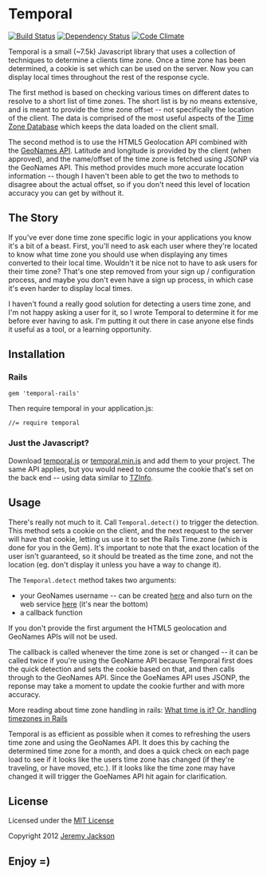 # Temporal

[![Build Status](https://secure.travis-ci.org/jejacks0n/temporal.png)](http://travis-ci.org/jejacks0n/temporal)
[![Dependency Status](https://gemnasium.com/jejacks0n/temporal.png)](https://gemnasium.com/jejacks0n/temporal)
[![Code Climate](https://codeclimate.com/badge.png)](https://codeclimate.com/github/jejacks0n/temporal)

Temporal is a small (~7.5k) Javascript library that uses a collection of techniques to determine a clients time zone.
Once a time zone has been determined, a cookie is set which can be used on the server.  Now you can display local times
throughout the rest of the response cycle.

The first method is based on checking various times on different dates to resolve to a short list of time zones.  The
short list is by no means extensive, and is meant to provide the time zone offset -- not specifically the location of
the client.  The data is comprised of the most useful aspects of the [Time Zone Database](http://www.iana.org/time-zones) which keeps the data loaded
on the client small.

The second method is to use the HTML5 Geolocation API combined with the [GeoNames API](http://www.geonames.org/export/web-services.html).  Latitude and longitude is
provided by the client (when approved), and the name/offset of the time zone is fetched using JSONP via the GeoNames
API.  This method provides much more accurate location information -- though I haven't been able to get the two to
methods to disagree about the actual offset, so if you don't need this level of location accuracy you can get by
without it.


## The Story

If you've ever done time zone specific logic in your applications you know it's a bit of a beast.  First, you'll need
to ask each user where they're located to know what time zone you should use when displaying any times converted to
their local time.  Wouldn't it be nice not to have to ask users for their time zone?  That's one step removed from your
sign up / configuration process, and maybe you don't even have a sign up process, in which case it's even harder to
display local times.

I haven't found a really good solution for detecting a users time zone, and I'm not happy asking a user for it, so I
wrote Temporal to determine it for me before ever having to ask.  I'm putting it out there in case anyone else finds it
useful as a tool, or a learning opportunity.


## Installation

### Rails

    gem 'temporal-rails'

Then require temporal in your application.js:

    //= require temporal

### Just the Javascript?

Download [temporal.js](https://raw.github.com/jejacks0n/temporal/master/distro/temporal.js) or [temporal.min.js](https://raw.github.com/jejacks0n/temporal/master/distro/temporal.min.js)
and add them to your project.  The same API applies, but you would need to consume the cookie that's set on the back
end -- using data similar to [TZInfo](http://tzinfo.rubyforge.org/).


## Usage

There's really not much to it.  Call `Temporal.detect()` to trigger the detection.  This method sets a cookie on the
client, and the next request to the server will have that cookie, letting us use it to set the Rails Time.zone (which
is done for you in the Gem).  It's important to note that the exact location of the user isn't guaranteed, so it should
be treated as the time zone, and not the location (eg. don't display it unless you have a way to change it).

The `Temporal.detect` method takes two arguments:

- your GeoNames username -- can be created [here](http://www.geonames.org/login) and also turn on the web service [here](http://www.geonames.org/manageaccount) (it's near the bottom)
- a callback function

If you don't provide the first argument the HTML5 geolocation and GeoNames APIs will not be used.

The callback is called whenever the time zone is set or changed -- it can be called twice if you're using the GeoName
API because Temporal first does the quick detection and sets the cookie based on that, and then calls through to the
GeoNames API.  Since the GoeNames API uses JSONP, the reponse may take a moment to update the cookie further and with
more accuracy.

More reading about time zone handling in rails: [What time is it? Or, handling timezones in Rails](http://databasically.com/2010/10/22/what-time-is-it-or-handling-timezones-in-rails/)

Temporal is as efficient as possible when it comes to refreshing the users time zone and using the GeoNames API.  It
does this by caching the determined time zone for a month, and does a quick check on each page load to see if it looks
like the users time zone has changed (if they're traveling, or have moved, etc.).  If it looks like the time zone may
have changed it will trigger the GoeNames API hit again for clarification.


## License

Licensed under the [MIT License](http://opensource.org/licenses/mit-license.php)

Copyright 2012 [Jeremy Jackson](https://github.com/jejacks0n)


## Enjoy =)
